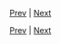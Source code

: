 [Prev](https://github.com/Ubugeeei/chibivue/blob/main/books/japanese/520_bscdefine_emits.md) | [Next](https://github.com/Ubugeeei/chibivue/blob/main/books/japanese/milestones.md)



[Prev](https://github.com/Ubugeeei/chibivue/blob/main/books/japanese/520_bscdefine_emits.md) | [Next](https://github.com/Ubugeeei/chibivue/blob/main/books/japanese/milestones.md)